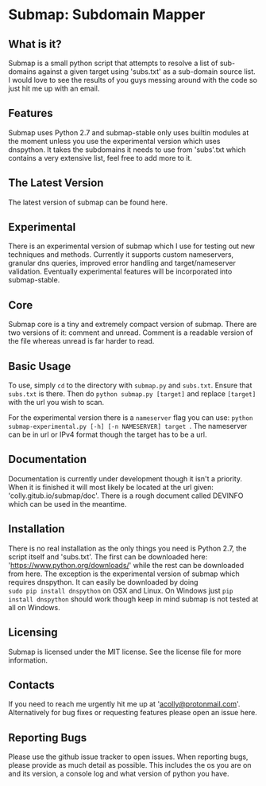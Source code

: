 Submap: Subdomain Mapper
========================

What is it?
-----------

Submap is a small python script that attempts to resolve
a list of sub-domains against a given target using
'subs.txt' as a sub-domain source list. I would love to
see the results of you guys messing around with the code
so just hit me up with an email.

Features
--------

Submap  uses Python 2.7 and submap-stable only uses builtin modules at
the moment unless you use the experimental version which uses dnspython. 
It takes the subdomains it needs to use from 'subs'.txt which 
contains a very extensive list, feel free to add more to it.

The Latest Version
------------------

The latest version of submap can be found here.

Experimental
------------

There is an experimental version of submap which I use for
testing out new techniques and methods. Currently it supports
custom nameservers, granular dns queries, improved error handling
and target/nameserver validation. Eventually experimental 
features will be incorporated into submap-stable. 

Core
----

Submap core is a tiny and extremely compact version of submap. There
are two versions of it: comment and unread. Comment is a readable
version of the file whereas unread is far harder to read. 

Basic Usage
-----------

To use, simply ```cd``` to the directory with ```submap.py``` 
and ```subs.txt```. Ensure that ```subs.txt``` is there. Then do
```python submap.py [target]``` and replace ```[target]``` 
with the url you wish to scan.

For the experimental version there is a ```nameserver``` flag
you can use: ```python submap-experimental.py [-h] [-n NAMESERVER] target ```.
The nameserver can be in url or IPv4 format though the target has to
be a url.

Documentation
-------------

Documentation is currently under development though it isn't a priority. 
When it is finished it will most likely be located at the url given:
'colly.gitub.io/submap/doc'. There is a rough document called DEVINFO
which can be used in the meantime.

Installation
------------

There is no real installation as the only things you need
is Python 2.7, the script itself and 'subs.txt'. The first
can be downloaded here: 'https://www.python.org/downloads/'
while the rest can be downloaded from here. 
The exception is the experimental version of submap which 
requires dnspython. It can easily be downloaded by doing  
```sudo pip install dnspython``` on OSX and Linux. On Windows 
just ```pip install dnspython``` should work though keep in 
mind submap is not tested at all on Windows.

Licensing
---------

Submap is licensed under the MIT license. See the license
file for more information.

Contacts
--------

If you need to reach me urgently hit me up at 'acolly@protonmail.com'.
Alternatively for bug fixes or requesting features please open an 
issue here.

Reporting Bugs
--------------

Please use the github issue tracker to open issues. When
reporting bugs, please provide as much detail as possible.
This includes the os you are on and its version, a console
log and what version of python you have.